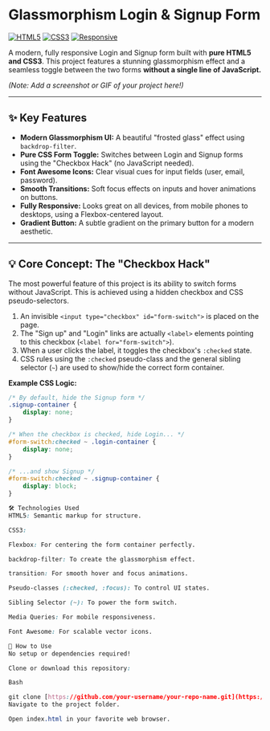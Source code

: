# Glassmorphism Login & Signup Form

[![HTML5](https://img.shields.io/badge/HTML5-E34F26?style=for-the-badge&logo=html5&logoColor=white)](https://en.wikipedia.org/wiki/HTML5)
[![CSS3](https://img.shields.io/badge/CSS3-1572B6?style=for-the-badge&logo=css3&logoColor=white)](https://en.wikipedia.org/wiki/CSS)
[![Responsive](https://img.shields.io/badge/Responsive-Yes-brightgreen?style=for-the-badge&logo=data:image/svg+xml;base64,PHN2ZyB4bWxucz0iaHR0cDovL3d3dy53My5vcmcvMjAwMC9zdmciIHZpZXdCb3g9IjAgMCAyNCAyNCIgZmlsbD0id2hpdGUiPjxwYXRoIGQ0IDZoMTR2MTJING0xMC04djZoNFY5bS05IDB2MWgyVjltLTcgMHY2aDR2LTZINHoiLz48cGF0aCBkPSJNMjAgMkg0Yy0xLjEgMC0yIC45LTIgMnYxNmMwIDEuMS45IDIgMiAyaDE2YzEuMSAwIDItLjkgMi0yVjRjMC0xLjEtLjktMi0yLTJ6bTAgMThINGYtMiAyVjRjMC0xLjEuOS0yIDItMmgxNmMxLjEgMCAyIC45IDIgMnYxNmYyLTJ6Ii8+PC9zdmc+)](https://www.w3schools.com/css/css_rwd_intro.asp)

A modern, fully responsive Login and Signup form built with **pure HTML5 and CSS3**. This project features a stunning glassmorphism effect and a seamless toggle between the two forms **without a single line of JavaScript.**


*(Note: Add a screenshot or GIF of your project here!)*

---

## ✨ Key Features

* **Modern Glassmorphism UI:** A beautiful "frosted glass" effect using `backdrop-filter`.
* **Pure CSS Form Toggle:** Switches between Login and Signup forms using the "Checkbox Hack" (no JavaScript needed).
* **Font Awesome Icons:** Clear visual cues for input fields (user, email, password).
* **Smooth Transitions:** Soft focus effects on inputs and hover animations on buttons.
* **Fully Responsive:** Looks great on all devices, from mobile phones to desktops, using a Flexbox-centered layout.
* **Gradient Button:** A subtle gradient on the primary button for a modern aesthetic.

---

## 💡 Core Concept: The "Checkbox Hack"

The most powerful feature of this project is its ability to switch forms without JavaScript. This is achieved using a hidden checkbox and CSS pseudo-selectors.

1.  An invisible `<input type="checkbox" id="form-switch">` is placed on the page.
2.  The "Sign up" and "Login" links are actually `<label>` elements pointing to this checkbox (`<label for="form-switch">`).
3.  When a user clicks the label, it toggles the checkbox's `:checked` state.
4.  CSS rules using the `:checked` pseudo-class and the general sibling selector (`~`) are used to show/hide the correct form container.

**Example CSS Logic:**
```css
/* By default, hide the Signup form */
.signup-container {
    display: none;
}

/* When the checkbox is checked, hide Login... */
#form-switch:checked ~ .login-container {
    display: none;
}

/* ...and show Signup */
#form-switch:checked ~ .signup-container {
    display: block;
}

🛠️ Technologies Used
HTML5: Semantic markup for structure.

CSS3:

Flexbox: For centering the form container perfectly.

backdrop-filter: To create the glassmorphism effect.

transition: For smooth hover and focus animations.

Pseudo-classes (:checked, :focus): To control UI states.

Sibling Selector (~): To power the form switch.

Media Queries: For mobile responsiveness.

Font Awesome: For scalable vector icons.

🚀 How to Use
No setup or dependencies required!

Clone or download this repository:

Bash

git clone [https://github.com/your-username/your-repo-name.git](https://github.com/your-username/your-repo-name.git)
Navigate to the project folder.

Open index.html in your favorite web browser.
